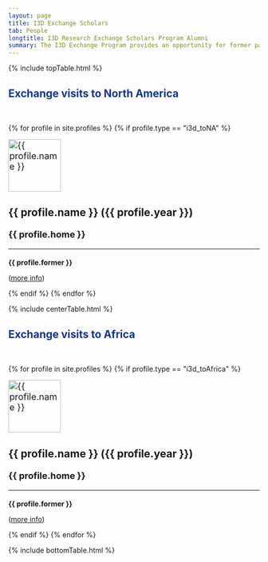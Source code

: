 ```yaml
---
layout: page
title: I3D Exchange Scholars
tab: People
longtitle: I3D Research Exchange Scholars Program Alumni
summary: The I3D Exchange Program provides an opportunity for former participants in the MMED and DAIDD clinics to engage more deeply with infectious disease research problems in collaboration with the ICI3D faculty.
---
```


{% include topTable.html %}

<h2 style="color: #15378a">Exchange visits to North America</h2>
<br>

{% for profile in site.profiles %}
{% if profile.type == "i3d_toNA" %}
  <div class="team-member media" style="font-size:18px">
    <img src="{{site.url}}/assets/img/{{profile.img}}" class="media-object img-circle pull-left" alt="{{ profile.name }}" height="105" />
    <div class="media-body">
      <h3 class="media-heading team-name">{{ profile.name }} ({{ profile.year }})</h3>
      <strong>{{ profile.home }}</strong>
      <hr class="pull-left">
      <div class="clearfix"></div>
      <p style="font-size:14px"> <strong>{{ profile.former }}</strong></p>
      <p style="font-size:14px">(<a href="../{{ profile.title | downcase}}">more info</a>)</p>
  </div><!-- media-body -->
</div><!-- team-member media -->
  {% endif %}
{% endfor %}

{% include centerTable.html %}

<h2 style="color: #15378a">Exchange visits to Africa</h2>
<br>

{% for profile in site.profiles %}
{% if profile.type == "i3d_toAfrica" %}
  <div class="team-member media" style="font-size:18px">
    <img src="{{site.url}}/assets/img/{{profile.img}}" class="media-object img-circle pull-left" alt="{{ profile.name }}" height="105" />
    <div class="media-body">
      <h3 class="media-heading team-name">{{ profile.name }} ({{ profile.year }})</h3>
      <strong>{{ profile.home }}</strong>
      <hr class="pull-left">
      <div class="clearfix"></div>
      <p style="font-size:14px"> <strong>{{ profile.former }}</strong></p>
      <p style="font-size:14px">(<a href="../{{ profile.title | downcase}}">more info</a>)</p>
  </div><!-- media-body -->
</div><!-- team-member media -->
  {% endif %}
{% endfor %}

{% include bottomTable.html %}
